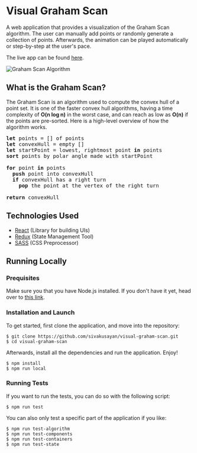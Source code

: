 # Visual Graham Scan
A web application that provides a visualization of the Graham Scan algorithm. The user can manually add points or randomly generate a collection of points. Afterwards, the animation can be played automatically or step-by-step at the user's pace. 

The live app can be found [here](https://www.visualgrahamscan.com/).

![Graham Scan Algorithm](https://media.giphy.com/media/9oI4Z7wqpuLKfqfWBY/giphy.gif)

## What is the Graham Scan?
The Graham Scan is an algorithm used to compute the convex hull of a point set. It is one of the faster convex hull algorithms,
having a time complexity of **O(n log n)** in the worst case, and can reach as low as **O(n)** if the points are pre-sorted. Here is a high-level
overview of how the algorithm works.
<pre>
<b>let</b> points = [] of points 
<b>let</b> convexHull = empty []
<b>let</b> startPoint = lowest, rightmost point <b>in</b> points
<b>sort</b> points by polar angle made with startPoint 

<b>for</b> point <b>in</b> points
  <b>push</b> point into convexHull
  <b>if</b> convexHull has a right turn
    <b>pop</b> the point at the vertex of the right turn 
 
<b>return</b> convexHull
</pre>
## Technologies Used
* [React](https://reactjs.org/) (Library for building UIs)
* [Redux](https://redux.js.org/) (State Management Tool)
* [SASS](https://sass-lang.com/) (CSS Preprocessor)
## Running Locally
### Prequisites
Make sure you that you have Node.js installed. If you don't have it yet, head over to [this link](https://nodejs.org/en/download/).
### Installation and Launch
To get started, first clone the application, and move into the repository:
```
$ git clone https://github.com/sivakusayan/visual-graham-scan.git
$ cd visual-graham-scan
```
Afterwards, install all the dependencies and run the application. Enjoy!
```
$ npm install
$ npm run local
```
### Running Tests
If you want to run the tests, you can do so with the following script:
```
$ npm run test
```
You can also only test a specific part of the application if you like:
```
$ npm run test-algorithm
$ npm run test-components
$ npm run test-containers
$ npm run test-state
```
